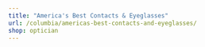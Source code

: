 ```yaml
---
title: "America's Best Contacts & Eyeglasses"
url: /columbia/americas-best-contacts-and-eyeglasses/
shop: optician
---
```

